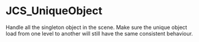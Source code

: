 <!--
   - $File: JCS_UniqueObject.html $
   - $Date: 2018-10-01 02:37:35 $
   - $Revision: $
   - $Creator: Jen-Chieh Shen $
   - $Notice: See LICENSE.txt for modification and distribution information
   -                   Copyright © 2018 by Shen, Jen-Chieh $
-->


<div id="content-header">
  <h1>JCS_UniqueObject</h1>
</div>

<p>
  Handle all the singleton object in the scene. Make sure the unique object load
  from one level to another will still have the same consistent behaviour.
</p>
